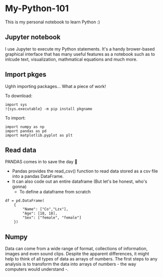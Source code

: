 # My-Python-101
This is my personal notebook to learn Python :)

## Jupyter notebook 
I use Jupyter to execute my Python statements. It's a handy brower-based graphical interface that has many useful features as a notebook such as to inlcude text, visualization, mathmatical equations and much more. 

## Import pkges
Ughh importing packages... What a piece of work! 

To download:
```
import sys
!{sys.executable} -m pip install pkgname
```

To import:
```
import numpy as np 
import pandas as pd 
import matplotlib.pyplot as plt
```

## Read data
PANDAS comes in to save the day 🐼

- Pandas provides the read_csv() function to read data stored as a csv file into a pandas DataFrame.
- It can also code out an entire dataframe (But let's be honest, who's gonna)
  - To define a dataframe from scratch
```
df = pd.DataFrame(
    {
        "Name": ["Co","Lzx"],
        "Age": [18, 18],
        "Sex": ["female", "female"]
    })
```

## Numpy
Data can come from a wide range of format, collections of information, images and even sound clips. Despite the apparent differences, it might help to think of all types of data as arrays of numbers. The first steps to any analysis is to transform the data into arrays of numbers - the way computers would understand -.


